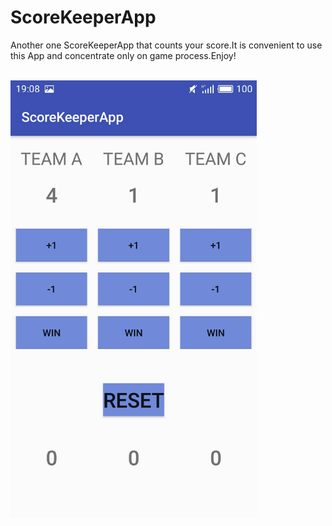 # ScoreKeeperApp
Another one ScoreKeeperApp that counts your score.It is convenient to use this App and concentrate only on game process.Enjoy!

<br>
<img height="700" src="https://github.com/petrash95/ScoreKeeperApp/blob/master/ScorApp1.jpg" />
</br>


